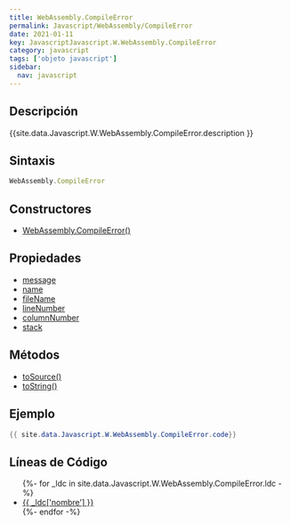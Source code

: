 ```yaml
---
title: WebAssembly.CompileError
permalink: Javascript/WebAssembly/CompileError
date: 2021-01-11
key: JavascriptJavascript.W.WebAssembly.CompileError
category: javascript
tags: ['objeto javascript']
sidebar: 
  nav: javascript
---
```


## Descripción
{{site.data.Javascript.W.WebAssembly.CompileError.description }}

## Sintaxis
~~~javascript
WebAssembly.CompileError
~~~

## Constructores
* [WebAssembly.CompileError()](/Javascript/WebAssembly/CompileError/WebAssembly/CompileError/)

## Propiedades
* [message](/Javascript/WebAssembly/CompileError/message)
* [name](/Javascript/WebAssembly/CompileError/name)
* [fileName](/Javascript/WebAssembly/CompileError/fileName)
* [lineNumber](/Javascript/WebAssembly/CompileError/lineNumber)
* [columnNumber](/Javascript/WebAssembly/CompileError/columnNumber)
* [stack](/Javascript/WebAssembly/CompileError/stack)

## Métodos
* [toSource()](/Javascript/WebAssembly/CompileError/toSource)
* [toString()](/Javascript/WebAssembly/CompileError/toString)

## Ejemplo
~~~java
{{ site.data.Javascript.W.WebAssembly.CompileError.code}}
~~~

## Líneas de Código
<ul>
{%- for _ldc in site.data.Javascript.W.WebAssembly.CompileError.ldc -%}
   <li>
       <a href="{{_ldc['url'] }}">{{ _ldc['nombre'] }}</a>
   </li>
{%- endfor -%}
</ul>
